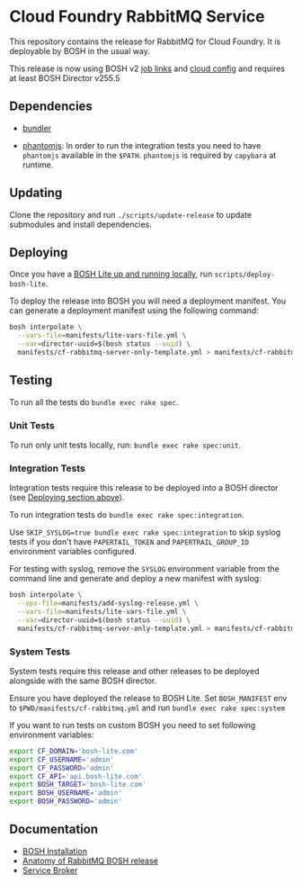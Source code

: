 # Cloud Foundry RabbitMQ Service

This repository contains the release for RabbitMQ for Cloud Foundry.
It is deployable by BOSH in the usual way.

This release is now using BOSH v2 [job links](https://bosh.io/docs/links.html) and [cloud config](https://bosh.io/docs/cloud-config.html) and requires at least BOSH Director v255.5

## Dependencies

- [bundler](http://bundler.io/)

- [phantomjs](http://phantomjs.org/): In order to run the integration tests you need to have `phantomjs` available in the `$PATH`. `phantomjs` is required by `capybara` at runtime.

## Updating

Clone the repository and run `./scripts/update-release` to update submodules and install dependencies.

## Deploying

Once you have a [BOSH Lite up and running locally](https://github.com/cloudfoundry/bosh-lite), run `scripts/deploy-bosh-lite`.

To deploy the release into BOSH you will need a deployment manifest. You can generate a deployment manifest using the following command:
```sh
bosh interpolate \
  --vars-file=manifests/lite-vars-file.yml \
  --var=director-uuid=$(bosh status --uuid) \
  manifests/cf-rabbitmq-server-only-template.yml > manifests/cf-rabbitmq.yml
```

## Testing

To run all the tests do `bundle exec rake spec`.

### Unit Tests

To run only unit tests locally, run: `bundle exec rake spec:unit`.

### Integration Tests
Integration tests require this release to be deployed into a BOSH director (see [Deploying section above](#deploying)).

To run integration tests do `bundle exec rake spec:integration`.

Use `SKIP_SYSLOG=true bundle exec rake spec:integration` to skip syslog tests if you don't have `PAPERTAIL_TOKEN` and `PAPERTRAIL_GROUP_ID` environment variables configured.

For testing with syslog, remove the `SYSLOG` environment variable from the command line and generate and deploy a new manifest with syslog:

```sh
bosh interpolate \
  --ops-file=manifests/add-syslog-release.yml \
  --vars-file=manifests/lite-vars-file.yml \
  --var=director-uuid=$(bosh status --uuid) \
  manifests/cf-rabbitmq-server-only-template.yml > manifests/cf-rabbitmq.yml
```

### System Tests
System tests require this release and other releases to be deployed alongside with the same BOSH director.

Ensure you have deployed the release to BOSH Lite. Set `BOSH_MANIFEST` env to `$PWD/manifests/cf-rabbitmq.yml` and run `bundle exec rake spec:system`

If you want to run tests on custom BOSH you need to set following environment variables:

```sh
export CF_DOMAIN='bosh-lite.com'
export CF_USERNAME='admin'
export CF_PASSWORD='admin'
export CF_API='api.bosh-lite.com'
export BOSH_TARGET='bosh-lite.com'
export BOSH_USERNAME='admin'
export BOSH_PASSWORD='admin'
```

## Documentation

 * [BOSH Installation](docs/bosh_install.md)
 * [Anatomy of RabbitMQ BOSH release](docs/bosh_rabbitmq.md)
 * [Service Broker](docs/service_broker.md)
